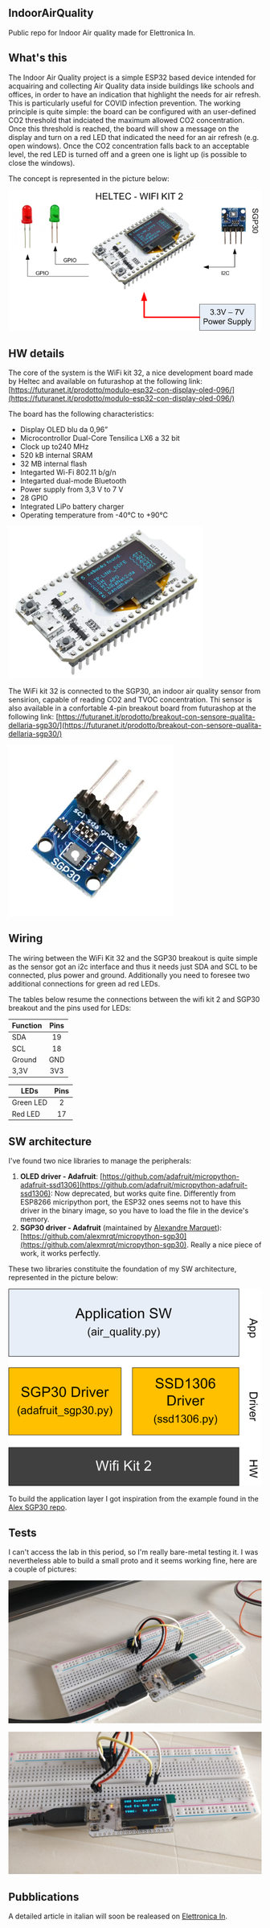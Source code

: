 ## IndoorAirQuality
Public repo for Indoor Air quality made for Elettronica In.

## What's this
The Indoor Air Quality project is a simple ESP32 based device intended for acquairing and collecting Air Quality data inside buildings like schools and offices, in order to have an indication that highlight the needs for air refresh. This is particularly useful for COVID infection prevention. The working principle is quite simple: the board can be configured with an user-defined CO2 threshold that indciated the maximum allowed CO2 concentration. Once this threshold is reached, the board will show a message on the display and turn on a red LED that indicated the need for an air refresh (e.g. open windows). Once the CO2 concentration falls back to an acceptable level, the red LED is turned off and a green one is light up (is possible to close the windows).

The concept is represented in the picture below:

![concept](Images/concept.png)

## HW details
The core of the system is the WiFi kit 32, a nice development board made by Heltec and available on futurashop at the following link:
[https://futuranet.it/prodotto/modulo-esp32-con-display-oled-096/](https://futuranet.it/prodotto/modulo-esp32-con-display-oled-096/)

The board has the following characteristics:

- Display OLED blu da 0,96” 
- Microcontrollor Dual-Core Tensilica LX6 a 32 bit
- Clock up to240 MHz
- 520 kB internal SRAM
- 32 MB internal flash
- Integarted Wi-Fi 802.11 b/g/n 
- Integarted dual-mode Bluetooth  
- Power supply from 3,3 V to 7 V
- 28 GPIO 
- Integrated LiPo battery charger
- Operating temperature from -40°C to +90°C

![wifikit2](Images/wifikit2.png)

The WiFi kit 32 is connected to the SGP30, an indoor air quality sensor from sensirion, capable of reading CO2 and TVOC concentration. Thi sensor is also available in a confortable 4-pin breakout board from futurashop at the following link: [https://futuranet.it/prodotto/breakout-con-sensore-qualita-dellaria-sgp30/](https://futuranet.it/prodotto/breakout-con-sensore-qualita-dellaria-sgp30/)

![sgpt30](Images/sgp30.png)

## Wiring
The wiring between the WiFi Kit 32 and the SGP30 breakout is quite simple as the sensor got an i2c interface and thus it needs just SDA and SCL to be connected, plus power and ground. Additionally you need to foresee two additional connections for green ad red LEDs.

The tables below resume the connections between the wifi kit 2 and SGP30 breakout and the pins used for LEDs:

|      Function      |      Pins      |
|--------------------|:--------------:|
| SDA                | 19             |
| SCL                | 18             |
| Ground             | GND            |
| 3,3V               | 3V3            |


|        LEDs        |      Pins      |
|--------------------|:--------------:|
| Green LED          | 2              |
| Red LED            | 17             |

## SW architecture
I've found two nice libraries to manage the peripherals:

1. **OLED driver - Adafruit**: [https://github.com/adafruit/micropython-adafruit-ssd1306](https://github.com/adafruit/micropython-adafruit-ssd1306): Now deprecated, but works quite fine. Differently from ESP8266 micripython port, the ESP32 ones seems not to have this driver in the binary image, so you have to load the file in the device's memory.
2. **SGP30 driver - Adafruit** (maintained by [Alexandre Marquet](https://github.com/alexmrqt)): [https://github.com/alexmrqt/micropython-sgp30](https://github.com/alexmrqt/micropython-sgp30). Really a nice piece of work, it works perfectly. 

These two libraries constituite the foundation of my SW architecture, represented in the picture below:

![sw_architecture](Images/sw_architecture.png)

To build the application layer I got inspiration from the example found in the [Alex SGP30 repo](https://github.com/alexmrqt/micropython-sgp30/tree/master/examples).  

## Tests
I can't access the lab in this period, so I'm really bare-metal testing it. I was nevertheless able to build a small proto and it seems working fine, here are a couple of pictures:

![setup](Images/setup.jpg)

![working](Images/working.jpg)

## Pubblications
A detailed article in italian will soon be realeased on [Elettronica In](https://www.elettronicain.it/).
